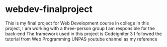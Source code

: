 # webdev-finalproject
This is my final project for Web Development course in college
In this project, I am working with a three-person group
I am responsible for the back-end
The framework used in this project is Codeigniter 3
I followed the tutorial from Web Programming UNPAS youtube channel as my reference
